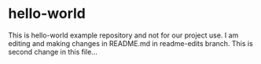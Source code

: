 # hello-world
This is hello-world example repository and not for our project use.
I am editing and making changes in README.md in readme-edits branch. 
This is second change in this file...
